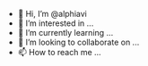 - 👋 Hi, I’m @alphiavi
- 👀 I’m interested in ...
- 🌱 I’m currently learning ...
- 💞️ I’m looking to collaborate on ...
- 📫 How to reach me ...

<!---
alphiavi/alphiavi is a ✨ special ✨ repository because its `README.md` (this file) appears on your GitHub profile.
You can click the Preview link to take a look at your changes.
--->
